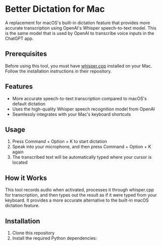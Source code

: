 # Better Dictation for Mac

A replacement for macOS's built-in dictation feature that provides more accurate transcription using OpenAI's Whisper speech-to-text model.  This is the same model that is used by OpenAI to transcribe voice inputs in the ChatGPT app.

## Prerequisites

Before using this tool, you must have [whisper.cpp](https://github.com/ggerganov/whisper.cpp) installed on your Mac. Follow the installation instructions in their repository.

## Features

- More accurate speech-to-text transcription compared to macOS's default dictation
- Uses the high-quality Whisper speech recognition model from OpenAI
- Seamlessly integrates with your Mac's keyboard shortcuts

## Usage

1. Press Command + Option + K to start dictation
2. Speak into your microphone, and then press Command + Option + K again
3. The transcribed text will be automatically typed where your cursor is located

## How it Works

This tool records audio when activated, processes it through whisper.cpp for transcription, and then types out the result as if it were typed from your keyboard. It provides a more accurate alternative to the built-in macOS dictation feature.

## Installation

1. Clone this repository
2. Install the required Python dependencies:

